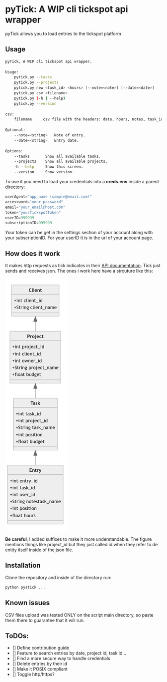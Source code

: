 # pyTick: A WIP cli tickspot api wrapper

pyTick allows you to load entries to the tickspot platform

## Usage

~~~ bash
pyTick, A WIP cli tickspot api wrapper.

Usage:
    pytick.py --tasks 
    pytick.py --projects
    pytick.py new <task_id> <hours> [--note=<note>] [--date=<date>]
    pytick.py csv <filename>
    pytick.py (-h | --help)
    pytick.py --version

csv:
    filename    .csv file with the headers: date, hours, notes, task_id

Optional:
    --note=<string>   Note of entry.
    --date=<string>   Entry date.

Options:
    --tasks       Show all available tasks.
    --projects    Show all available projects.
    -h --help     Show this screen.
    --version     Show version.
~~~

To use it you need to load your credentials into a **creds.env** inside a parent directory:

~~~ python
userAgent="app_name (sample@email.com)"
accessword="your_password"
email="your_email@host.com"
token="yourTickspotToken"
userID=999999 
subscriptionID=999999
~~~

Your token can be get in the settings section of your account along with your subscriptionID. For your userID it is in the url of your account page.

## How does it work

It makes http requests as tick indicates in their [API documentation](https://github.com/tick/tick-api). Tick just sends and receives json. The ones i work here have a strcuture like this: 

![](jsonStructure.png)

**Be careful**, I added suffixes to make it more understandable. The figure mentions things like project_id but they just called id when they refer to de entity itself inside of the json file.

## Installation

Clone the repository and inside of the directory run:

~~~ bash
python pystick ...
~~~

## Known issues

CSV files upload was tested ONLY on the script main directory, so paste them there to guarantee that it will run.

## ToDOs:

- [] Define contribution guide
- [] Feature to search entries by date, project id, task id...
- [] Find a more secure way to handle credentials
- [] Delete entries by their id
- [] Make it POSIX compliant
- [] Toggle http/https?